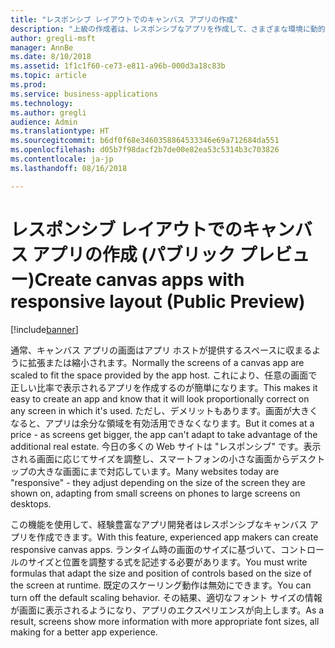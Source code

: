 ```yaml
---
title: "レスポンシブ レイアウトでのキャンバス アプリの作成"
description: "上級の作成者は、レスポンシブなアプリを作成して、さまざまな環境に動的に調整できます。"
author: gregli-msft
manager: AnnBe
ms.date: 8/10/2018
ms.assetid: 1f1c1f60-ce73-e811-a96b-000d3a18c83b
ms.topic: article
ms.prod: 
ms.service: business-applications
ms.technology: 
ms.author: gregli
audience: Admin
ms.translationtype: HT
ms.sourcegitcommit: b6df0f68e3460358864533346e69a712684da551
ms.openlocfilehash: d05b7f98dacf2b7de00e82ea53c5314b3c703826
ms.contentlocale: ja-jp
ms.lasthandoff: 08/16/2018

---
```

# <a name="create-canvas-apps-with-responsive-layout-public-preview"></a><span data-ttu-id="3ce4b-103">レスポンシブ レイアウトでのキャンバス アプリの作成 (パブリック プレビュー)</span><span class="sxs-lookup"><span data-stu-id="3ce4b-103">Create canvas apps with responsive layout (Public Preview)</span></span>


[!include[banner](../../includes/banner.md)]

<span data-ttu-id="3ce4b-104">通常、キャンバス アプリの画面はアプリ ホストが提供するスペースに収まるように拡張または縮小されます。</span><span class="sxs-lookup"><span data-stu-id="3ce4b-104">Normally the screens of a canvas app are scaled to fit the space provided by the app host.</span></span>  <span data-ttu-id="3ce4b-105">これにより、任意の画面で正しい比率で表示されるアプリを作成するのが簡単になります。</span><span class="sxs-lookup"><span data-stu-id="3ce4b-105">This makes it easy to create an app and know that it will look proportionally correct on any screen in which it's used.</span></span>  <span data-ttu-id="3ce4b-106">ただし、デメリットもあります。画面が大きくなると、アプリは余分な領域を有効活用できなくなります。</span><span class="sxs-lookup"><span data-stu-id="3ce4b-106">But it comes at a price - as screens get bigger, the app can't adapt to take advantage of the additional real estate.</span></span>  <span data-ttu-id="3ce4b-107">今日の多くの Web サイトは "レスポンシブ" です。表示される画面に応じてサイズを調整し、スマートフォンの小さな画面からデスクトップの大きな画面にまで対応しています。</span><span class="sxs-lookup"><span data-stu-id="3ce4b-107">Many websites today are "responsive" - they adjust depending on the size of the screen they are shown on, adapting from small screens on phones to large screens on desktops.</span></span>  

<span data-ttu-id="3ce4b-108">この機能を使用して、経験豊富なアプリ開発者はレスポンシブなキャンバス アプリを作成できます。</span><span class="sxs-lookup"><span data-stu-id="3ce4b-108">With this feature, experienced app makers can create responsive canvas apps.</span></span>  <span data-ttu-id="3ce4b-109">ランタイム時の画面のサイズに基づいて、コントロールのサイズと位置を調整する式を記述する必要があります。</span><span class="sxs-lookup"><span data-stu-id="3ce4b-109">You must write formulas that adapt the size and position of controls based on the size of the screen at runtime.</span></span>  <span data-ttu-id="3ce4b-110">既定のスケーリング動作は無効にできます。</span><span class="sxs-lookup"><span data-stu-id="3ce4b-110">You can turn off the default scaling behavior.</span></span>  <span data-ttu-id="3ce4b-111">その結果、適切なフォント サイズの情報が画面に表示されるようになり、アプリのエクスペリエンスが向上します。</span><span class="sxs-lookup"><span data-stu-id="3ce4b-111">As a result, screens show more information with more appropriate font sizes, all making for a better app experience.</span></span>

